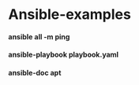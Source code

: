 # Ansible-examples
#### ansible all -m ping
#### ansible-playbook playbook.yaml
#### ansible-doc apt

